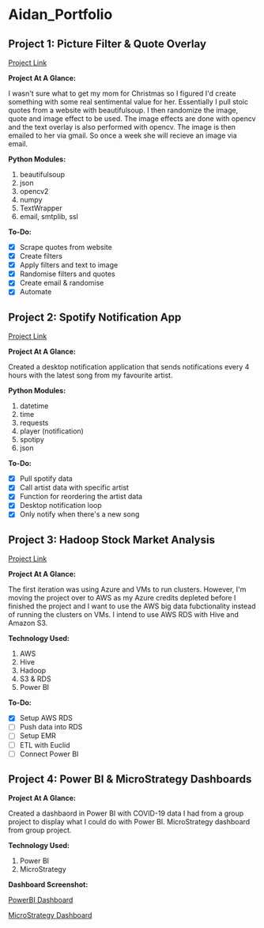 # Aidan_Portfolio

## Project 1: Picture Filter & Quote Overlay
[Project Link](https://github.com/Turtle24/photos_opencv)

**Project At A Glance:**

I wasn't sure what to get my mom for Christmas so I figured I'd create something with some real sentimental value for her. Essentially I pull stoic quotes from a website with beautifulsoup. I then randomize the image, quote and image effect to be used. The image effects are done with opencv and the text overlay is also performed with opencv. The image is then emailed to her via gmail. So once a week she will recieve an image via email. 

**Python Modules:**

1. beautifulsoup
2. json
3. opencv2
4. numpy
5. TextWrapper
6. email, smtplib, ssl

**To-Do:**

- [x] Scrape quotes from website
- [x] Create filters 
- [x] Apply filters and text to image
- [x] Randomise filters and quotes
- [x] Create email & randomise
- [x] Automate

## Project 2: Spotify Notification App
[Project Link](https://github.com/Turtle24/Spotify_Notify_App)

**Project At A Glance:**

Created a desktop notification application that sends notifications every 4 hours with the latest song from my favourite artist. 

**Python Modules:**

1. datetime
2. time
3. requests
4. player (notification)
5. spotipy
6. json

**To-Do:**

- [x] Pull spotify data
- [x] Call artist data with specific artist 
- [x] Function for reordering the artist data
- [x] Desktop notification loop
- [x] Only notify when there's a new song 

## Project 3: Hadoop Stock Market Analysis
[Project Link](https://github.com/Turtle24/Youtube_Analysis_Hadoop)

**Project At A Glance:**

The first iteration was using Azure and VMs to run clusters. However, I'm moving the project over to AWS as my Azure credits depleted before I finished the project and I want to use the AWS big data fubctionality instead of running the clusters on VMs. I intend to use AWS RDS with Hive and Amazon S3.  

**Technology Used:**

1. AWS 
2. Hive
3. Hadoop
4. S3 & RDS
5. Power BI

**To-Do:**

- [x] Setup AWS RDS
- [ ] Push data into RDS
- [ ] Setup EMR
- [ ] ETL with Euclid 
- [ ] Connect Power BI

## Project 4: Power BI & MicroStrategy Dashboards

**Project At A Glance:**

Created a dashbaord in Power BI with COVID-19 data I had from a group project to display what I could do with Power BI. MicroStrategy dashboard from group project.

**Technology Used:**

1. Power BI
2. MicroStrategy

**Dashboard Screenshot:**

[PowerBI Dashboard](https://app.powerbi.com/groups/me/reports/41c0bf94-538e-4dbd-b00e-3250361e3f77?ctid=6413467b-c4fa-445e-b3b6-b5ce5e606aba)

[MicroStrategy Dashboard](https://github.com/Turtle24/Aidan_Portfolio/blob/main/images/Microstrategy.png)




